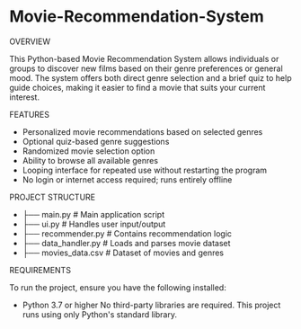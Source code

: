 # Movie-Recommendation-System

OVERVIEW

This Python-based Movie Recommendation System allows individuals or groups to discover new films based on their genre preferences or general mood. The system offers both direct genre selection and a brief quiz to help guide choices, making it easier to find a movie that suits your current interest.

FEATURES

- Personalized movie recommendations based on selected genres
- Optional quiz-based genre suggestions
- Randomized movie selection option
- Ability to browse all available genres
- Looping interface for repeated use without restarting the program
- No login or internet access required; runs entirely offline

PROJECT STRUCTURE

- ├── main.py                                                 # Main application script
- ├── ui.py                                                   # Handles user input/output 
- ├── recommender.py                                          # Contains recommendation logic
- ├── data_handler.py                                         # Loads and parses movie dataset
- ├── movies_data.csv                                         # Dataset of movies and genres

REQUIREMENTS

To run the project, ensure you have the following installed:
- Python 3.7 or higher
No third-party libraries are required. This project runs using only Python's standard library.
